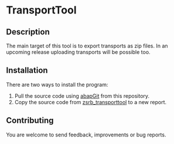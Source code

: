 # TransportTool

## Description
The main target of this tool is to export transports as zip files. In an upcoming release uploading transports will be possible too.

## Installation
There are two ways to install the program:

1) Pull the source code using [abapGit](https://github.com/abapGit/abapGit/) from this repository.
2) Copy the source code from [zsrb_transporttool](https://raw.githubusercontent.com/SRBConsultingTeam/TransportTool/develop/src/zsrb_transporttool.prog.abap) to a new report.

## Contributing
You are welcome to send feedback, improvements or bug reports.
